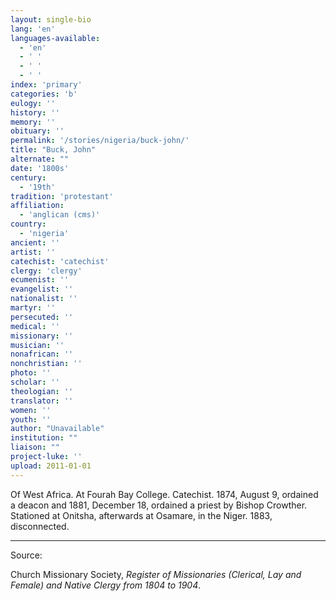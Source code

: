 ```yaml
---
layout: single-bio
lang: 'en'
languages-available:
  - 'en'
  - ' '
  - ' '
  - ' '
index: 'primary'
categories: 'b'
eulogy: ''
history: ''
memory: ''
obituary: ''
permalink: '/stories/nigeria/buck-john/'
title: "Buck, John"
alternate: ""
date: '1800s'
century:
  - '19th'
tradition: 'protestant'
affiliation:
  - 'anglican (cms)'
country:
  - 'nigeria'
ancient: ''
artist: ''
catechist: 'catechist'
clergy: 'clergy'
ecumenist: ''
evangelist: ''
nationalist: ''
martyr: ''
persecuted: ''
medical: ''
missionary: ''
musician: ''
nonafrican: ''
nonchristian: ''
photo: ''
scholar: ''
theologian: ''
translator: ''
women: ''
youth: ''
author: "Unavailable"
institution: ""
liaison: ""
project-luke: ''
upload: 2011-01-01
---
```




Of West Africa.  At Fourah Bay College.  Catechist.  1874, August 9, ordained a deacon and 1881, December 18, ordained a priest by Bishop Crowther.  Stationed at Onitsha, afterwards at Osamare, in the Niger.  1883, disconnected.

---

Source:

Church Missionary Society, *Register of Missionaries (Clerical, Lay and Female) and Native Clergy from 1804 to 1904*.
